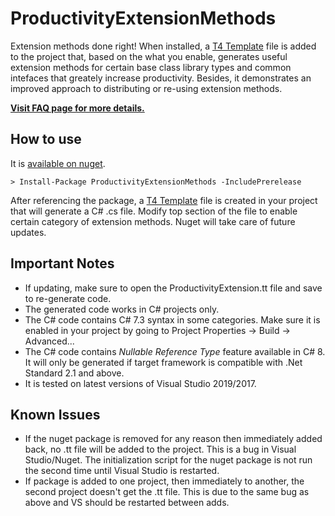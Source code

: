 # ProductivityExtensionMethods
Extension methods done right! When installed, a [T4 Template](https://docs.microsoft.com/en-us/visualstudio/modeling/code-generation-and-t4-text-templates) file is added to the project that, based on the what you enable, generates useful extension methods for certain base class library types and common intefaces that greately increase productivity. Besides, it demonstrates an improved approach to distributing or re-using extension methods.

[**Visit FAQ page for more details.**](https://github.com/maziarrezaei/ProductivityExtensionMethods/wiki/FAQ)


## How to use
It is [available on nuget](https://www.nuget.org/packages/ProductivityExtensionMethods).

```
> Install-Package ProductivityExtensionMethods -IncludePrerelease
```

After referencing the package, a [T4 Template](https://docs.microsoft.com/en-us/visualstudio/modeling/code-generation-and-t4-text-templates) file is created in your project that will generate a C# .cs file. Modify top section of the file to enable certain category of extension methods. Nuget will take care of future updates.

## Important Notes
- If updating, make sure to open the ProductivityExtension.tt file and save to re-generate code. 
- The generated code works in C# projects only.
- The C# code contains C# 7.3 syntax in some categories. Make sure it is enabled in your project by going to Project Properties -> Build -> Advanced...
- The C# code contains *Nullable Reference Type* feature available in C# 8. It will only be generated if target framework is compatible with .Net Standard 2.1 and above.
- It is tested on latest versions of Visual Studio 2019/2017.

## Known Issues
- If the nuget package is removed for any reason then immediately added back, no .tt file will be added to the project. This is a bug in Visual Studio/Nuget. The initialization script for the nuget package is not run the second time until Visual Studio is restarted.
- If package is added to one project, then immediately to another, the second project doesn't get the .tt file. This is due to the same bug as above and VS should be restarted between adds. 







